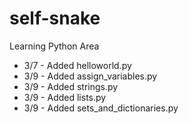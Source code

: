 # self-snake
Learning Python Area

+ 3/7 - Added helloworld.py
+ 3/9 - Added assign_variables.py
+ 3/9 - Added strings.py
+ 3/9 - Added lists.py
+ 3/9 - Added sets_and_dictionaries.py

